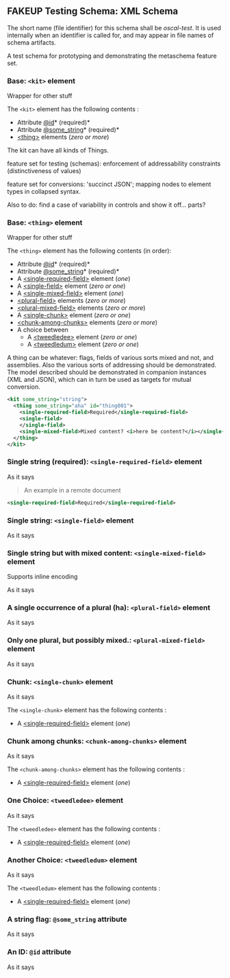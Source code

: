 

## FAKEUP Testing Schema: XML Schema

The short name (file identifier) for this schema shall be *oscal-test*. It is used internally when an identifier is called for, and may appear in file names of schema artifacts.

A test schema for prototyping and demonstrating the metaschema feature set.

### **Base**: `<kit>` element

Wrapper for other stuff

The `<kit>` element has the following contents :

* Attribute [@id](#an-id-id-attribute)* (required)*
* Attribute [@some_string](#a-string-flag-somestring-attribute)* (required)*
* [&lt;thing>](#base-thing-element) elements (*zero or more*)

The kit can have all kinds of Things.

feature set for testing (schemas): enforcement of addressability constraints (distinctiveness of values)

feature set for conversions: 'succinct JSON'; mapping nodes to element types in collapsed syntax.

Also to do: find a case of variability in controls and show it off... parts?

### **Base**: `<thing>` element

Wrapper for other stuff

The `<thing>` element has the following contents (in order):

* Attribute [@id](#an-id-id-attribute)* (required)*
* Attribute [@some_string](#a-string-flag-somestring-attribute)* (required)*
* A [&lt;single-required-field>](#single-string-required-single-required-field-element) element (*one*)
* A [&lt;single-field>](#single-string-single-field-element) element (*zero or one*)
* A [&lt;single-mixed-field>](#single-string-but-with-mixed-content-single-mixed-field-element) element (*one*)
* [&lt;plural-field>](#a-single-occurrence-of-a-plural-ha-plural-field-element) elements (*zero or more*)
* [&lt;plural-mixed-field>](#only-one-plural-but-possibly-mixed-plural-mixed-field-element) elements (*zero or more*)
* A [&lt;single-chunk>](#chunk-single-chunk-element) element (*zero or one*)
* [&lt;chunk-among-chunks>](#chunk-among-chunks-chunk-among-chunks-element) elements (*zero or more*)
* A choice between 
  * A [&lt;tweedledee>](#one-choice-tweedledee-element) element (*zero or one*)
  * A [&lt;tweedledum>](#another-choice-tweedledum-element) element (*zero or one*)

A thing can be whatever: flags, fields of various sorts mixed and not, and assemblies. Also the various sorts of addressing should be demonstrated. The model described should be demonstrated in companion instances (XML and JSON), which can in turn be used as targets for mutual conversion.

```xml
<kit some_string="string">
  <thing some_string="aha" id="thing001">
    <single-required-field>Required</single-required-field>
    <single-field>
    </single-field>
    <single-mixed-field>Mixed content? <i>here be content?</i></single-mixed-field>
  </thing>
</kit>
```


### **Single string (required)**: `<single-required-field>` element

As it says

> An example in a remote document

```xml
<single-required-field>Required</single-required-field>
```


### **Single string**: `<single-field>` element

As it says

### **Single string but with mixed content**: `<single-mixed-field>` element

Supports inline encoding

As it says

### **A single occurrence of a plural (ha)**: `<plural-field>` element

As it says

### **Only one plural, but possibly mixed.**: `<plural-mixed-field>` element

As it says

### **Chunk**: `<single-chunk>` element

As it says

The `<single-chunk>` element has the following contents :

* A [&lt;single-required-field>](#single-string-required-single-required-field-element) element (*one*)

### **Chunk among chunks**: `<chunk-among-chunks>` element

As it says

The `<chunk-among-chunks>` element has the following contents :

* A [&lt;single-required-field>](#single-string-required-single-required-field-element) element (*one*)

### **One Choice**: `<tweedledee>` element

As it says

The `<tweedledee>` element has the following contents :

* A [&lt;single-required-field>](#single-string-required-single-required-field-element) element (*one*)

### **Another Choice**: `<tweedledum>` element

As it says

The `<tweedledum>` element has the following contents :

* A [&lt;single-required-field>](#single-string-required-single-required-field-element) element (*one*)

### **A string flag**: `@some_string` attribute

As it says

### **An ID**: `@id` attribute

As it says